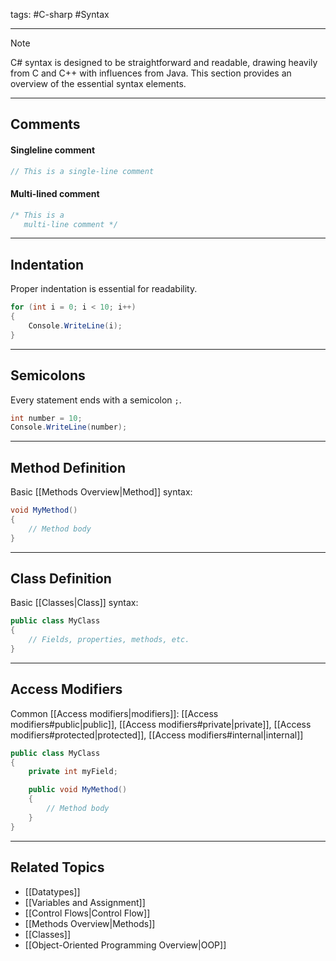 tags: #C-sharp #Syntax 

---
> [!note]
> C# syntax is designed to be straightforward and readable, drawing heavily from C and C++ with influences from Java. This section provides an overview of the essential syntax elements.

---

## Comments
#### Singleline comment
```csharp
// This is a single-line comment
```

#### Multi-lined comment
```csharp
/* This is a 
   multi-line comment */
```

---

## Indentation
Proper indentation is essential for readability.
```csharp
for (int i = 0; i < 10; i++)
{
    Console.WriteLine(i);
}
```

---

## Semicolons
Every statement ends with a semicolon `;`.
```csharp
int number = 10;
Console.WriteLine(number);
```

---

## Method Definition
Basic [[Methods Overview|Method]] syntax:
```csharp
void MyMethod()
{
    // Method body
}
```

---

## Class Definition
Basic [[Classes|Class]] syntax:
```csharp
public class MyClass
{
    // Fields, properties, methods, etc.
}
```

---

## Access Modifiers
Common [[Access modifiers|modifiers]]:
[[Access modifiers#public|public]], [[Access modifiers#private|private]], [[Access modifiers#protected|protected]], [[Access modifiers#internal|internal]]
```csharp
public class MyClass
{
    private int myField;

    public void MyMethod()
    {
        // Method body
    }
}
```

---

## Related Topics
- [[Datatypes]]
- [[Variables and Assignment]]
- [[Control Flows|Control Flow]]
- [[Methods Overview|Methods]]
- [[Classes]]
- [[Object-Oriented Programming Overview|OOP]]
